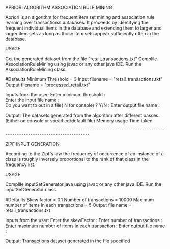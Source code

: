 APRIORI ALGORITHM ASSOCIATION RULE MINING

Apriori is an algorithm for frequent item set mining and association rule learning over transactional databases. It proceeds by identifying the frequent individual items in the database and extending them to larger and larger item sets as long as those item sets appear sufficiently often in the database.


USAGE

Get the generated dataset from the file "retail_transactions.txt"
Complile AssociationRuleMining using javac or any other java IDE. Run the AssociationRuleMining class.

#Defaults
Minimum Threshold = 3
Input filename = "retail_transactions.txt"
Output filename = "processed_retail.txt"


Inputs from the user:
Enter minimum threshold <Integer> :                
Enter the input file name <String> :                                          
Do you want to out in a file( N for console) ? Y/N : 
Enter output file name <String> :                 

Output: 
The datasets generated from the algorithm after different passes. (Either on console or specified/default file)
Memory usage
Time taken


                         --------------------------------------------------------------------------------------


ZIPF INPUT GENERATION

According to the Zipf's law the frequency of occurrence of an instance of a class is roughly inversely proportional to the rank of that class in the frequency list.

USAGE 

Complile inputSetGenerator.java using javac or any other java IDE. Run the inputSetGenerator class.

#Defaults
Skew factor = 0.1
Number of transactions = 10000
Maximum number of items in each transactions = 5
Output file name = retail_transactions.txt


Inputs from the user:
Enter the skewFactor <Integer> : 
Enter number of transactions <Integer>:
Enter maximum number of items in each transaction <Integer>:
Enter output file name <String>:


Output:
Transactions dataset generated in the file specified 

